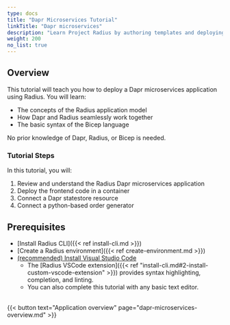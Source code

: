 ```yaml
---
type: docs
title: "Dapr Microservices Tutorial"
linkTitle: "Dapr microservices"
description: "Learn Project Radius by authoring templates and deploying a working Dapr application"
weight: 200
no_list: true
---
```


## Overview

This tutorial will teach you how to deploy a Dapr microservices application using Radius. You will learn:  

- The concepts of the Radius application model 
- How Dapr and Radius seamlessly work together  
- The basic syntax of the Bicep language 

No prior knowledge of Dapr, Radius, or Bicep is needed.

### Tutorial Steps
In this tutorial, you will:
1. Review and understand the Radius Dapr microservices application
1. Deploy the frontend code in a container
1. Connect a Dapr statestore resource 
1. Connect a python-based order generator  

## Prerequisites

- [Install Radius CLI]({{< ref install-cli.md >}})
- [Create a Radius environment]({{< ref create-environment.md >}})
- [(recommended) Install Visual Studio Code](https://code.visualstudio.com/)
   - The [Radius VSCode extension]({{< ref "install-cli.md#2-install-custom-vscode-extension" >}}) provides syntax highlighting, completion, and linting.
   - You can also complete this tutorial with any basic text editor.

<br>{{< button text="Application overview" page="dapr-microservices-overview.md" >}}